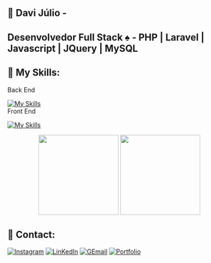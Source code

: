 
## 📌 Davi Júlio -
## Desenvolvedor Full Stack ♠ - PHP | Laravel | Javascript | JQuery | MySQL

## 📌 My Skills: 

<div display="inline-block">
  Back End
  
  [![My Skills](https://skillicons.dev/icons?i=php,laravel,mysql)](https://skillicons.dev) <br>
  Front End
  
  [![My Skills](https://skillicons.dev/icons?i=,html,css,bootstrap,javascript,jquery)](https://skillicons.dev)
  
</div>

<div align="center">
  <img height="180em" src="https://github-readme-stats.vercel.app/api?username=Davi-Julio&show_icons=true&theme=dark#gh-dark-mode-only)](https://github.com/anuraghazra/github-readme-stats#gh-dark-mode-only"/>
  <img height="180em" src="https://github-readme-stats.vercel.app/api/top-langs/?username=Davi-Julio&layout=compact&langs_count=7&theme=dark"/>
</div>

## 📌 Contact: 

[![Instagram](https://img.shields.io/badge/Instagram-E4405F?style=for-the-badge&logo=instagram&logoColor=white)](https://www.instagram.com/_davijulio/)
[![LinKedIn](https://img.shields.io/badge/LinkedIn-0077B5?style=for-the-badge&logo=linkedin&logoColor=white)](https://www.linkedin.com/in/davi-j%C3%BAlio-801801240/)
[![GEmail](https://img.shields.io/badge/Gmail-D14836?style=for-the-badge&logo=gmail&logoColor=white)](https://mail.google.com/mail/u/0/#inbox?compose=new)
[![Portfolio](https://img.shields.io/badge/Portfolio-%23000000.svg?style=for-the-badge&logo=firefox&logoColor=#FF7139)](https://portfolio-davi.netlify.app/)









